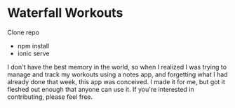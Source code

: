 # Waterfall Workouts

Clone repo
- npm install
- ionic serve

I don't have the best memory in the world, so when I realized I was trying to manage and track my workouts using a notes app, and forgetting what I had already done that week, this app was conceived. I made it for me, but got it fleshed out enough that anyone can use it. If you're interested in contributing, please feel free. 
